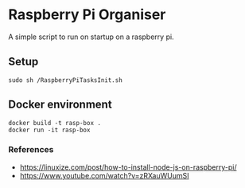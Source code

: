 # Raspberry Pi Organiser
A simple script to run on startup on a raspberry pi.

## Setup
```
sudo sh /RaspberryPiTasksInit.sh
```

## Docker environment
```
docker build -t rasp-box .
docker run -it rasp-box
```

### References
- https://linuxize.com/post/how-to-install-node-js-on-raspberry-pi/
- https://www.youtube.com/watch?v=zRXauWUumSI
